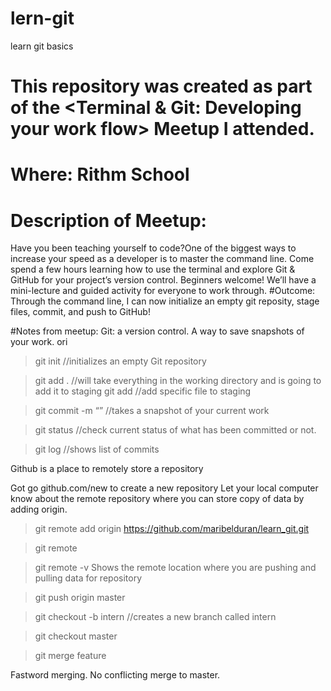 # lern-git
learn git basics

# This repository was created as part of the <Terminal & Git: Developing your work flow> Meetup I attended.
# Where: Rithm School
# Description of Meetup: 
Have you been teaching yourself to code?One of the biggest ways to increase your speed as a developer is to master the command line. Come spend a few hours learning how to use the terminal and explore Git & GitHub for your project’s version control. Beginners welcome! We’ll have a mini-lecture and guided activity for everyone to work through.
#Outcome:
Through the command line, I can now initialize an empty git reposity, stage files, commit, and push to GitHub!

#Notes from meetup:
Git: a version control. A way to save snapshots of your work. ori

> git init 
//initializes an empty Git repository

> git add .
//will take everything in the working directory and is going to add it to staging
> git add <file>
//add specific file to staging

> git commit -m “”
//takes a snapshot of your current work


> git status
//check current status of what has been committed or not.

>git log
//shows list of commits

Github is a place to remotely store a repository

Got go github.com/new to create a new repository
Let your local computer know about the remote repository where you can store copy of data by adding origin.

> git remote add origin https://github.com/maribelduran/learn_git.git

>git remote

>git remote -v
Shows the remote location where you are pushing and pulling data for repository

>git push origin master

> git checkout -b intern
//creates a new branch called intern

> git checkout master

>git merge feature

Fastword merging. No conflicting merge to master.

